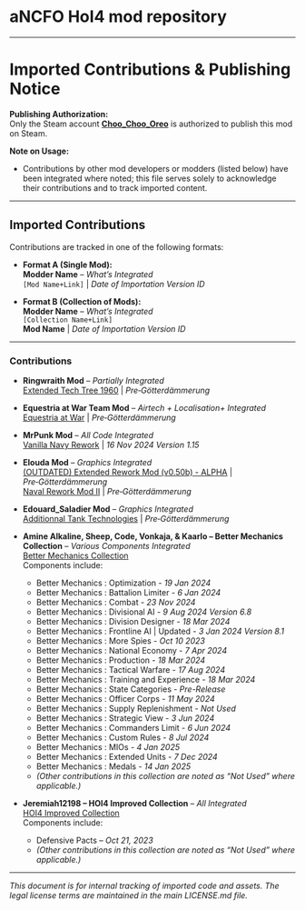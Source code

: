 # aNCFO HoI4 mod repository

---

# Imported Contributions & Publishing Notice

**Publishing Authorization:**  
Only the Steam account **[Choo_Choo_Oreo](https://steamcommunity.com/id/Choo_Choo_Oreo)** is authorized to publish this mod on Steam.

**Note on Usage:**  
- Contributions by other mod developers or modders (listed below) have been integrated where noted; this file serves solely to acknowledge their contributions and to track imported content.

---

## Imported Contributions

Contributions are tracked in one of the following formats:

- **Format A (Single Mod):**  
  **Modder Name** – *What’s Integrated*  
  `[Mod Name+Link]` | *Date of Importation* *Version ID*

- **Format B (Collection of Mods):**  
  **Modder Name** – *What’s Integrated*  
  `[Collection Name+Link]`  
  **Mod Name** | *Date of Importation* *Version ID*

---

### Contributions

- **Ringwraith Mod** – *Partially Integrated*  
  [Extended Tech Tree 1960](https://steamcommunity.com/sharedfiles/filedetails/?id=1778255798) | *Pre‑Götterdämmerung*  

- **Equestria at War Team Mod** – *Airtech + Localisation+ Integrated*  
  [Equestria at War](https://steamcommunity.com/sharedfiles/filedetails/?id=1826643372) | *Pre‑Götterdämmerung*  

- **MrPunk Mod** – *All Code Integrated*  
  [Vanilla Navy Rework](https://steamcommunity.com/sharedfiles/filedetails/?id=2993766165) | *16 Nov 2024* *Version 1.15*

- **Elouda Mod** – *Graphics Integrated*  
  [(OUTDATED) Extended Rework Mod (v0.50b) - ALPHA](https://steamcommunity.com/sharedfiles/filedetails/?id=714919100) | *Pre‑Götterdämmerung*  
  [Naval Rework Mod II](https://steamcommunity.com/sharedfiles/filedetails/?id=1687056790) | *Pre‑Götterdämmerung*

- **Edouard_Saladier Mod** – *Graphics Integrated*  
  [Additionnal Tank Technologies](https://steamcommunity.com/sharedfiles/filedetails/?id=1866759372) | *Pre‑Götterdämmerung*

- **Amine Alkaline, Sheep, Code, Vonkaja, & Kaarlo – Better Mechanics Collection** – *Various Components Integrated*  
  [Better Mechanics Collection](https://steamcommunity.com/workshop/filedetails/?id=2994645469)  
  Components include:  
  - Better Mechanics : Optimization - *19 Jan 2024*
  - Better Mechanics : Battalion Limiter - *6 Jan 2024*
  - Better Mechanics : Combat - *23 Nov 2024*
  - Better Mechanics : Divisional AI - *9 Aug 2024* *Version 6.8*
  - Better Mechanics : Division Designer - *18 Mar 2024*
  - Better Mechanics : Frontline AI | Updated - *3 Jan 2024* *Version 8.1*
  - Better Mechanics : More Spies - *Oct 10 2023*
  - Better Mechanics : National Economy - *7 Apr 2024*
  - Better Mechanics : Production - *18 Mar 2024*
  - Better Mechanics : Tactical Warfare - *17 Aug 2024*
  - Better Mechanics : Training and Experience - *18 Mar 2024*
  - Better Mechanics : State Categories - *Pre-Release*
  - Better Mechanics : Officer Corps - *11 May 2024*
  - Better Mechanics : Supply Replenishment - *Not Used*
  - Better Mechanics : Strategic View - *3 Jun 2024*
  - Better Mechanics : Commanders Limit - *6 Jun 2024*
  - Better Mechanics : Custom Rules - *8 Jul 2024*
  - Better Mechanics : MIOs - *4 Jan 2025*
  - Better Mechanics : Extended Units - *7 Dec 2024*
  - Better Mechanics : Medals - *14 Jan 2025*
  - *(Other contributions in this collection are noted as “Not Used” where applicable.)*

- **Jeremiah12198 – HOI4 Improved Collection** – *All Integrated*  
  [HOI4 Improved Collection](https://steamcommunity.com/workshop/filedetails/?id=3259297019)  
  Components include:  
  - Defensive Pacts – *Oct 21, 2023*  
  - *(Other contributions in this collection are noted as “Not Used” where applicable.)*

---

*This document is for internal tracking of imported code and assets. The legal license terms are maintained in the main LICENSE.md file.*